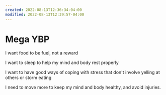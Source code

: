 ```yaml
---
created: 2022-08-13T12:36:34-04:00
modified: 2022-08-13T12:39:57-04:00
---
```


# Mega YBP

I want food to be fuel, not a reward

I want to sleep to help my mind and body rest properly

I want to have good ways of coping with stress that don't involve yelling at others or storm eating

I need to move more to keep my mind and body healthy, and avoid injuries.
